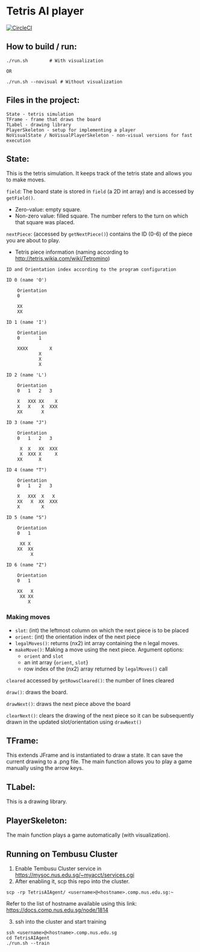 # Tetris AI player

[![CircleCI](https://circleci.com/gh/chlee0925/TetrisAIAgent.svg?style=svg&circle-token=a1c3966e573cb26ffd5134be4c718f0218cfc0d6)](https://circleci.com/gh/chlee0925/TetrisAIAgent)

## How to build / run:
```
./run.sh		# With visualization

OR

./run.sh --novisual	# Without visualization
```

## Files in the project:
	State - tetris simulation
	TFrame - frame that draws the board
	TLabel - drawing library
	PlayerSkeleton - setup for implementing a player
	NoVisualState / NoVisualPlayerSkeleton - non-visual versions for fast execution
	
	
## State:
This is the tetris simulation.  It keeps track of the tetris state and allows you to 
make moves.  

`field`: The board state is stored in `field` (a 2D int array) and is accessed by `getField()`.
* Zero-value: empty square.
* Non-zero value: filled square. The number refers to the turn on which that square was placed.  

`nextPiece`: (accessed by `getNextPiece()`) contains the ID (0-6) of the piece you are about to play.
* Tetris piece information (naming according to http://tetris.wikia.com/wiki/Tetromino)
```
ID and Orientation index according to the program configuration

ID 0 (name 'O')

	Orientation
	0

	XX	
	XX

ID 1 (name 'I')

	Orientation
	0		1

	XXXX		X
			X
			X
			X

ID 2 (name 'L')

	Orientation
	0	1	2	3

	X	XXX	XX	  X
	X	X	 X	XXX
	XX		 X

ID 3 (name "J")

	Orientation
	0	1	2	3

	 X	X	XX	XXX
	 X	XXX	X	  X
	XX		X

ID 4 (name "T")

	Orientation
	0	1	2	3

	X	XXX	 X	 X
	XX	 X	XX	XXX
	X		 X

ID 5 (name "S")

	Orientation
	0	1

	 XX	X
	XX	XX
		 X

ID 6 (name "Z")

	Orientation
	0	1

	XX	 X
	 XX	XX
		X
```

### Making moves
* `slot`: (int) the leftmost column on which the next piece is to be placed
* `orient`: (int) the orientation index of the next piece
* `legalMoves()`: returns (nx2) int array containing the n legal moves.
* `makeMove()`: Making a move using the next piece. Argument options:
	* `orient` and `slot`
	* an int array {`orient`, `slot`}
	* row index of the (nx2) array returned by `legalMoves()` call

`cleared` accessed by `getRowsCleared()`: the number of lines cleared

`draw()`: draws the board.

`drawNext()`: draws the next piece above the board

`clearNext()`: clears the drawing of the next piece so it can be subsequently drawn in the updated slot/orientation using `drawNext()`

## TFrame:
This extends JFrame and is instantiated to draw a state.
It can save the current drawing to a .png file.
The main function allows you to play a game manually using the arrow keys.

## TLabel:
This is a drawing library.

## PlayerSkeleton:
The main function plays a game automatically (with visualization).

## Running on Tembusu Cluster

1. Enable Tembusu Cluster service in https://mysoc.nus.edu.sg/~myacct/services.cgi
2. After enabling it, scp this repo into the cluster. 
```
scp -rp TetrisAIAgent/ <username>@<hostname>.comp.nus.edu.sg:~
```

Refer to the list of hostname available using this link: https://docs.comp.nus.edu.sg/node/1814

3. ssh into the cluster and start training
```
ssh <username>@<hostname>.comp.nus.edu.sg
cd TetrisAIAgent
./run.sh --train
```
